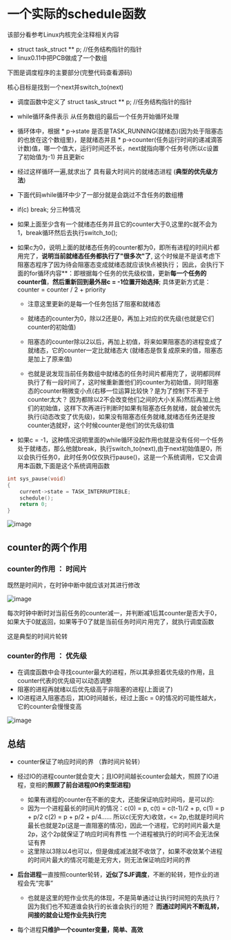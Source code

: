 # 一个实际的schedule函数  

该部分看参考Linux内核完全注释相关内容  

* struct task_struct ** p;  //任务结构指针的指针  
* linux0.11中把PCB做成了一个数组

下图是调度程序的主要部分(完整代码查看源码)  

核心目标是找到一个next并switch_to(next)

* 调度函数中定义了   struct task_struct ** p;  //任务结构指针的指针   
* while循环条件表示   从任务数组的最后一个任务开始循环处理   
* 循环体中，根据 * p->state 是否是TASK_RUNNING(就绪态)(因为处于阻塞态的也放在这个数组里)，是就绪态并且 * p->counter(任务运行时间的递减滴答计数)值，哪一个值大，运行时间还不长，next就指向哪个任务号(所以c设置了初始值为-1)  并且更新c  
* 经过这样循环一遍,就求出了 具有最大时间片的就绪态进程  (**典型的优先级方法**)  

* 下面代码while循环中少了一部分就是会跳过不含任务的数组槽  



* if(c) break;   分三种情况
* 如果上面至少含有一个就绪态任务并且它的counter大于0,这里的c就不会为1，break循环然后去执行switch_to();
* 如果c为0，说明上面的就绪态任务的counter都为0，即所有进程的时间片都用完了，**说明当前就绪态任务都执行了"很多次"了**,  这个时候是不是该考虑下阻塞态程序了因为待会阻塞态变成就绪态就应该快点被执行；  因此，会执行下面的for循环内容**：即根据每个任务的优先级权值，更新**每一个任务的counter值**，**然后重新回到最外层c = -1位置开始选择**; 具体更新方式是：counter = counter / 2 + priority
    * 注意这里更新的是每一个任务包括了阻塞和就绪态  
    * 就绪态的counter为0，除以2还是0，再加上对应的优先级(也就是它们counter的初始值)
    * 阻塞态的counter除以2以后，再加上初值，将来如果阻塞态的进程变成了就绪态，它的counter一定比就绪态大 (就绪态是恢复成原来的值，阻塞态是加上了原来值)

    * 也就是说发现当前任务数组中就绪态的任务时间片都用完了，说明都同样执行了有一段时间了，这时候重新置他们的counter为初始值，同时阻塞态的counter稍微变小点(右移一位运算比较快？是为了控制下不至于counter太大？ 因为都除以2不会改变他们之间的大小关系)然后再加上他们的初始值，这样下次再进行判断时如果有阻塞态任务就绪，就会被优先执行(动态改变了优先级)，如果没有阻塞态任务就绪,就绪态任务还是按counter选就好，这个时候counter是他们的优先级初值  

* 如果c = -1，这种情况说明里面的while循环没起作用也就是没有任何一个任务处于就绪态，那么他就break，执行switch_to(next),由于next初始值是0，所以会执行任务0，此时任务0仅仅执行pause()，这是一个系统调用，它又会调用本函数,下面是这个系统调用函数

```cpp
int sys_pause(void) 
{
    current->state = TASK_INTERRUPTIBLE;
    schedule();
    return 0;
}
```
![image](https://user-images.githubusercontent.com/58176267/158792254-8ac482bb-b973-41c0-98c4-110d9914686c.png)  


## counter的两个作用  

### counter的作用 ： 时间片  

既然是时间片，在时钟中断中就应该对其进行修改

![image](https://user-images.githubusercontent.com/58176267/158817867-e167cc56-1547-4c40-b44f-329d61437a8c.png)

每次时钟中断时对当前任务的counter减一，并判断减1后其counter是否大于0，如果大于0就返回，如果等于0了就是当前任务时间片用完了，就执行调度函数  

这是典型的时间片轮转 

### counter的作用 ： 优先级  

* 在调度函数中会寻找counter最大的进程，所以其承担着优先级的作用，且counter代表的优先级可以动态调整  
* 阻塞的进程再就绪以后优先级高于非阻塞的进程(上面说了)
* IO进程进入阻塞态后，其IO时间越长，经过上面c = 0的情况的可能性越大，它的counter会慢慢变高

![image](https://user-images.githubusercontent.com/58176267/158818972-10b94960-7201-4780-af42-dad708ad64df.png)


 
## 总结  

* counter保证了响应时间的界 （靠时间片轮转）  
* 经过IO的进程counter就会变大；且IO时间越长counter会越大，照顾了IO进程，变相的**照顾了前台进程(IO约束型进程)**
    * 如果有进程的counter在不断的变大，还能保证响应时间吗，是可以的:
    * 因为一个进程最长的时间片的情况：c(0) = p, c(t) = c(t-1)/2 + p, c(1) = p + p/2  c(2) = p + p/2 + p/4......  所以c(无穷大)收敛，<= 2p,也就是时间片最长也就是2p(这是一直阻塞的情况)，因此一个进程，它的时间片最大是2p，这个2p就保证了响应时间有界性    一个进程被执行的时间不会无法保证有界  
    * 这里除以3除以4也可以，但是做成减法就不收敛了，如果不收敛某个进程的时间片最大的情况可能是无穷大，则无法保证响应时间的界  

* **后台进程**一直按照counter轮转，**近似了SJF调度**，不断的轮转，短作业的进程会先“完事”  
     * 也就是这里的短作业优先的体现，不是简单通过让执行时间短的先执行？因为我们也不知道谁会执行的长谁会执行的短？ **而通过时间片不断乱转，间接的就会让短作业先执行完**

* 每个进程**只维护一个counter变量，简单、高效**

 
